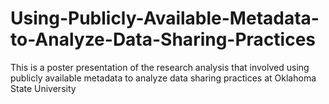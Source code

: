 # Using-Publicly-Available-Metadata-to-Analyze-Data-Sharing-Practices
This is a poster presentation of the research analysis that involved using publicly available metadata to analyze data sharing practices at Oklahoma State University

